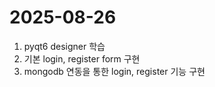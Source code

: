 # 2025-08-26 #
1. pyqt6 designer 학습
2. 기본 login, register form 구현
3. mongodb 연동을 통한 login, register 기능 구현